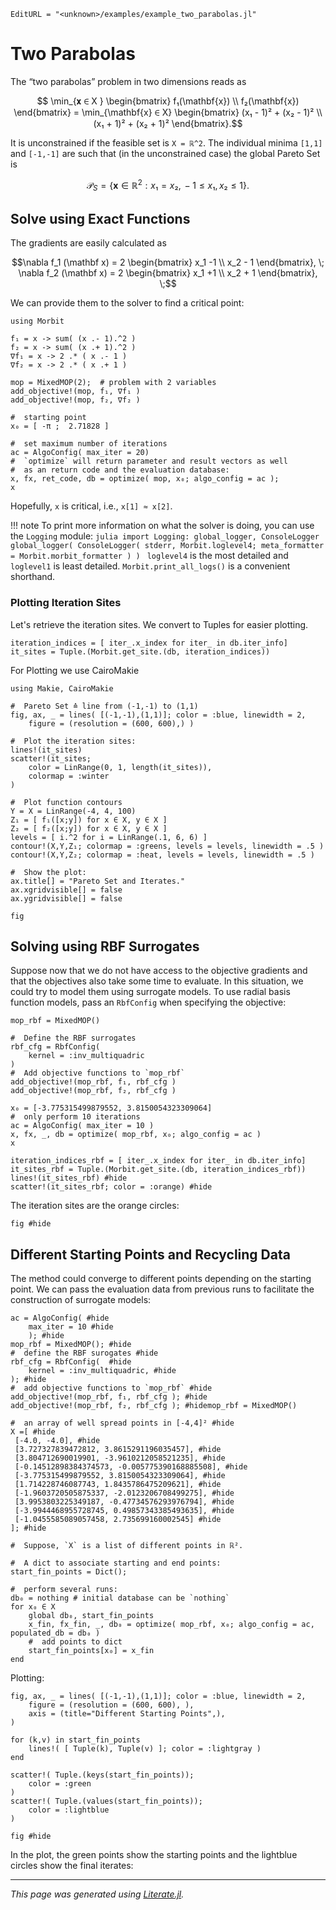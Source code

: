 ```@meta
EditURL = "<unknown>/examples/example_two_parabolas.jl"
```

# Two Parabolas

The “two parabolas” problem in two dimensions reads as
```math
    \min_{𝐱 ∈ X }
    \begin{bmatrix} f₁(\mathbf{x}) \\ f₂(\mathbf{x}) \end{bmatrix} =
    \min_{\mathbf{x} ∈ X}
    \begin{bmatrix}
    (x₁ - 1)² + (x₂ - 1)² \\
    (x₁ + 1)² + (x₂ + 1)²
    \end{bmatrix}.
```
It is unconstrained if the feasible set is ``X = ℝ^2``.
The individual minima ``[1,1]`` and ``[-1,-1]`` are such that (in the unconstrained case)
the global Pareto Set is
```math
\mathcal{P}_{S} = \{ \mathbf{x} ∈ ℝ^2 : x₁ = x₂, \, -1 \le x₁, x₂ \le 1  \}.
```

## Solve using Exact Functions

The gradients are easily calculated as
```math
\nabla f_1 (\mathbf x) = 2 \begin{bmatrix}
x_1 -1 \\ x_2 - 1 \end{bmatrix}, \;
\nabla f_2 (\mathbf x) = 2 \begin{bmatrix}
x_1 +1 \\ x_2 + 1 \end{bmatrix}, \;
```

We can provide them to the solver to find a critical point:

````@example example_two_parabolas
using Morbit

f₁ = x -> sum( (x .- 1).^2 )
f₂ = x -> sum( (x .+ 1).^2 )
∇f₁ = x -> 2 .* ( x .- 1 )
∇f₂ = x -> 2 .* ( x .+ 1 )

mop = MixedMOP(2);  # problem with 2 variables
add_objective!(mop, f₁, ∇f₁ )
add_objective!(mop, f₂, ∇f₂ )

#  starting point
x₀ = [ -π ;  2.71828 ]

#  set maximum number of iterations
ac = AlgoConfig( max_iter = 20)
#  `optimize` will return parameter and result vectors as well
#  as an return code and the evaluation database:
x, fx, ret_code, db = optimize( mop, x₀; algo_config = ac );
x
````

Hopefully, `x` is critical, i.e., `x[1] ≈ x[2]`.

!!! note
    To print more information on what the solver is doing, you can use the `Logging` module:
    ```julia
    import Logging: global_logger, ConsoleLogger
    global_logger( ConsoleLogger( stderr, Morbit.loglevel4;
        meta_formatter = Morbit.morbit_formatter ) )
    ```
    `loglevel4` is the most detailed and `loglevel1` is least detailed.
    `Morbit.print_all_logs()` is a convenient shorthand.

### Plotting Iteration Sites
Let's retrieve the iteration sites.
We convert to Tuples for easier plotting.

````@example example_two_parabolas
iteration_indices = [ iter_.x_index for iter_ in db.iter_info]
it_sites = Tuple.(Morbit.get_site.(db, iteration_indices))
````

For Plotting we use CairoMakie

````@example example_two_parabolas
using Makie, CairoMakie

#  Pareto Set ≙ line from (-1,-1) to (1,1)
fig, ax, _ = lines( [(-1,-1),(1,1)]; color = :blue, linewidth = 2,
    figure = (resolution = (600, 600),) )

#  Plot the iteration sites:
lines!(it_sites)
scatter!(it_sites;
    color = LinRange(0, 1, length(it_sites)),
    colormap = :winter
)

#  Plot function contours
Y = X = LinRange(-4, 4, 100)
Z₁ = [ f₁([x;y]) for x ∈ X, y ∈ X ]
Z₂ = [ f₂([x;y]) for x ∈ X, y ∈ X ]
levels = [ i.^2 for i = LinRange(.1, 6, 6) ]
contour!(X,Y,Z₁; colormap = :greens, levels = levels, linewidth = .5 )
contour!(X,Y,Z₂; colormap = :heat, levels = levels, linewidth = .5 )

#  Show the plot:
ax.title[] = "Pareto Set and Iterates."
ax.xgridvisible[] = false
ax.ygridvisible[] = false

fig
````

## Solving using RBF Surrogates

Suppose now that we do not have access to the objective gradients and that the objectives
also take some time to evaluate.
In this situation, we could try to model them using surrogate models.
To use radial basis function models, pass an `RbfConfig` when specifying the objective:

````@example example_two_parabolas
mop_rbf = MixedMOP()

#  Define the RBF surrogates
rbf_cfg = RbfConfig(
    kernel = :inv_multiquadric
)
#  Add objective functions to `mop_rbf`
add_objective!(mop_rbf, f₁, rbf_cfg )
add_objective!(mop_rbf, f₂, rbf_cfg )

x₀ = [-3.775315499879552, 3.8150054323309064]
#  only perform 10 iterations
ac = AlgoConfig( max_iter = 10 )
x, fx, _, db = optimize( mop_rbf, x₀; algo_config = ac )
x

iteration_indices_rbf = [ iter_.x_index for iter_ in db.iter_info]
it_sites_rbf = Tuple.(Morbit.get_site.(db, iteration_indices_rbf))
lines!(it_sites_rbf) #hide
scatter!(it_sites_rbf; color = :orange) #hide
````

The iteration sites are the orange circles:

````@example example_two_parabolas
fig #hide
````

## Different Starting Points and Recycling Data

The method could converge to different points depending on the starting point.
We can pass the evaluation data from previous runs to facilitate the construction of surrogate models:

````@example example_two_parabolas
ac = AlgoConfig( #hide
    max_iter = 10 #hide
    ); #hide
mop_rbf = MixedMOP(); #hide
#  define the RBF surogates #hide
rbf_cfg = RbfConfig(  #hide
    kernel = :inv_multiquadric, #hide
); #hide
#  add objective functions to `mop_rbf` #hide
add_objective!(mop_rbf, f₁, rbf_cfg ); #hide
add_objective!(mop_rbf, f₂, rbf_cfg ); #hidemop_rbf = MixedMOP()

#  an array of well spread points in [-4,4]² #hide
X =[ #hide
 [-4.0, -4.0], #hide
 [3.727327839472812, 3.8615291196035457], #hide
 [3.804712690019901, -3.9610212058521235], #hide
 [-0.14512898384374573, -0.005775390168885508], #hide
 [-3.775315499879552, 3.8150054323309064], #hide
 [1.714228746087743, 1.8435786475209621], #hide
 [-1.9603720505875337, -2.0123206708499275], #hide
 [3.9953803225349187, -0.47734576293976794], #hide
 [-3.9944468955728745, 0.49857343385493635], #hide
 [-1.0455585089057458, 2.735699160002545] #hide
]; #hide

#  Suppose, `X` is a list of different points in ℝ².

#  A dict to associate starting and end points:
start_fin_points = Dict();

#  perform several runs:
db₀ = nothing # initial database can be `nothing`
for x₀ ∈ X
    global db₀, start_fin_points
    x_fin, fx_fin, _, db₀ = optimize( mop_rbf, x₀; algo_config = ac, populated_db = db₀ )
    #  add points to dict
    start_fin_points[x₀] = x_fin
end
````

Plotting:

````@example example_two_parabolas
fig, ax, _ = lines( [(-1,-1),(1,1)]; color = :blue, linewidth = 2,
    figure = (resolution = (600, 600), ),
    axis = (title="Different Starting Points",),
)

for (k,v) in start_fin_points
    lines!( [ Tuple(k), Tuple(v) ]; color = :lightgray )
end

scatter!( Tuple.(keys(start_fin_points));
    color = :green
)
scatter!( Tuple.(values(start_fin_points));
    color = :lightblue
)

fig #hide
````

In the plot, the green points show the starting points and the lightblue circles show the final iterates:

---

*This page was generated using [Literate.jl](https://github.com/fredrikekre/Literate.jl).*

